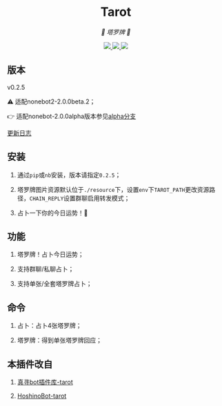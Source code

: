 <div align="center">

# Tarot

<!-- prettier-ignore-start -->
<!-- markdownlint-disable-next-line MD036 -->
_🔮 塔罗牌 🔮_
<!-- prettier-ignore-end -->

</div>

<p align="center">
  
  <a href="https://github.com/MinatoAquaCrews/nonebot_plugin_tarot/blob/beta/LICENSE">
    <img src="https://img.shields.io/badge/license-MIT-informational">
  </a>
  
  <a href="https://github.com/nonebot/nonebot2">
    <img src="https://img.shields.io/badge/nonebot2-2.0.0beta.2-green">
  </a>
  
  <a href="">
    <img src="https://img.shields.io/badge/release-v0.2.5-orange">
  </a>
  
</p>

</p>

## 版本

v0.2.5

⚠ 适配nonebot2-2.0.0beta.2；

👉 适配nonebot-2.0.0alpha版本参见[alpha分支](https://github.com/MinatoAquaCrews/nonebot_plugin_tarot/tree/alpha)

[更新日志](https://github.com/MinatoAquaCrews/nonebot_plugin_tarot/releases/tag/v0.2.5)

## 安装

1. 通过`pip`或`nb`安装，版本请指定`0.2.5`；

2. 塔罗牌图片资源默认位于`./resource`下，设置`env`下`TAROT_PATH`更改资源路径，`CHAIN_REPLY`设置群聊启用转发模式；

3. 占卜一下你的今日运势！🥳

## 功能

1. 塔罗牌！占卜今日运势；

2. 支持群聊/私聊占卜；

3. 支持单张/全套塔罗牌占卜；

## 命令

1. 占卜：占卜4张塔罗牌；

2. 塔罗牌：得到单张塔罗牌回应；

## 本插件改自

1. [真寻bot插件库-tarot](https://github.com/AkashiCoin/nonebot_plugins_zhenxun_bot)

2. [HoshinoBot-tarot](https://github.com/haha114514/tarot_hoshino)
